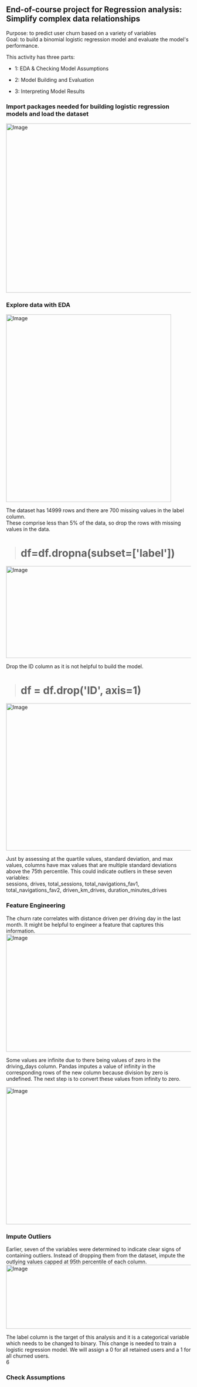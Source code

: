 ## End-of-course project for Regression analysis: Simplify complex data relationships  

Purpose: to predict user churn based on a variety of variables  
Goal: to build a binomial logistic regression model and evaluate the model's performance.

This activity has three parts:

*   1: EDA & Checking Model Assumptions

*   2: Model Building and Evaluation

*   3: Interpreting Model Results

### Import packages needed for building logistic regression models and load the dataset  
<img width="758" height="460" alt="Image" src="https://github.com/user-attachments/assets/dd19b2c7-c2c9-4a79-a855-33e7781e3f94" />

### Explore data with EDA  

<img width="450" height="510" alt="Image" src="https://github.com/user-attachments/assets/00ede1f3-3e7f-42a6-80b6-21fafa77a742" />

The dataset has 14999 rows and there are 700 missing values in the label column.  
These comprise less than 5% of the data, so drop the rows with missing values in the data.
>  # df=df.dropna(subset=['label'])  
<img width="750" height="250" alt="Image" src="https://github.com/user-attachments/assets/4b4c9724-6d9a-4929-ad32-14ad6e991782" />

Drop the ID column as it is not helpful to build the model.  
>  # df = df.drop('ID', axis=1)    

<img width="800" height="400" alt="Image" src="https://github.com/user-attachments/assets/b7da8c35-4f21-43b0-b056-387e17997d55" />

Just by assessing at the quartile values, standard deviation, and max values, columns have max values that are multiple standard deviations above the 75th percentile. This could indicate outliers in these seven variables:  
sessions, drives, total_sessions, total_navigations_fav1, total_navigations_fav2, driven_km_drives, duration_minutes_drives

### Feature Engineering    

The churn rate correlates with distance driven per driving day in the last month. It might be helpful to engineer a feature that captures this information.  
<img width="650" height="320" alt="Image" src="https://github.com/user-attachments/assets/a760dd89-f09d-4b30-ae49-c36922b3f98e" />

Some values are infinite due to there being values of zero in the driving_days column. Pandas imputes a value of infinity in the corresponding rows of the new column because division by zero is undefined.
The next step is to convert these values from infinity to zero.  

<img width="650" height="373" alt="Image" src="https://github.com/user-attachments/assets/f6e25918-7163-4316-8a2d-462411c99a8d" />

### Impute Outliers  

Earlier, seven of the variables were determined to indicate clear signs of containing outliers. Instead of dropping them from the dataset, impute the outlying values capped at 95th percentile of each column.  
<img width="862" height="174" alt="Image" src="https://github.com/user-attachments/assets/50b181c4-06bb-4619-9481-8c09b52d2e88" />    

The label column is the target of this analysis and it is a categorical variable which needs to be changed to binary.
This change is needed to train a logistic regression model.  We will assign a 0 for all retained users and a 1 for all churned users.  
6

### Check Assumptions
